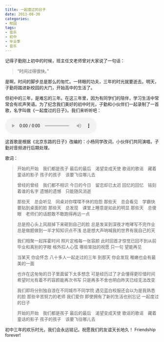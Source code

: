 ```yaml
---
title: 一起度过的日子
date: 2013-08-30
categories:
- 校园
tags:
- 音乐
- 初中
- 毕业季
- 音乐
---
```


记得子勤刚上初中的时候，班主任文老师曾对大家说了一句话：
> “时间过得很快。”

是啊，时间的脚步总是那么的匆忙。一转眼的功夫，三年的时光就要逝去。明天，子勤将踏进新校园的大门，开始高中的生活了。

但初中的三年，是难忘的三年。在这三年里，因为有同学们的陪伴，学习生活中常常会有欢声笑语。为了纪念我们美好的初中时光，子勤和小伙伴们一起录制了一首歌，名字叫做《一起度过的日子》。我们来听听吧：

<!-- more -->

<audio src="/media/times-together.mp3" controls="controls" preload="auto">您的浏览器不支持 HTML5 Audio，赶紧升级一下吧！</audio>

这首歌是根据《北京东路的日子》改编的：小杨同学改词，小伙伴们共同演唱，子勤对音频进行后期处理。

歌词：

> 开始的开始　我们都是孩子
> 最后的最后　渴望变成天使
> 歌谣的歌谣　藏着童话的影子
> 孩子的孩子　该要飞往哪儿去
>
> 曾经的曾经　我们都不相识
> 今日的今日　留恋却已太迟
> 回忆的回忆　铭刻着谁的名字
> 遗憾的遗憾　只能随风消逝
>
> 那些天　总会听见　同桌对你喋喋不休的抱怨
> 那些天　总会看见　学霸快要贴到桌面的脸
> 那些天　总发现　课堂上睡意是如此的明显
> 那些天　总傻眼　老师们的话题敢不敢跑得再远一点
>
> 总是担心头上风扇掉下来砸到自己的脸
> 总是发呆到深夜才咆哮写不完作业
> 总是做题做到一半才知知识点不浅
> 总是想大声呐喊我的世界有我自己的天
>
> 我们相聚一起挥霍时间
> 照片定格每一张容颜
> 此时回首才惊觉已回不到从前
> 毕业和离别的字眼 格外扣人心弦
> 哪些笨拙的祝愿 只一句 望能再见
>
> 当某天 你会怀念 八十多人一起走过的三年
> 到那天 你会发现 稚嫩也会有最美的一面
>
> 也许在这匆匆的日子里面留下太多想念
> 可是经历过了才会懂得更珍惜时间
> 希望时光有着不朽容颜能再次书写
> 只是再多不舍也明白昨天已经无法改变
>
> 我们即将分别独自浪在不同城市不同学院
> 遇见蓝白校服还会以为是我熟悉的脸
> 那些辛苦努力的老师 我们爱你
> 即使拥有了新的生活也别忘记
> 一起度过的日子
>
> 开始的开始　我们都是孩子
> 最后的最后　渴望变成天使
> 歌谣的歌谣　藏着童话的影子
> 孩子的孩子　该要飞往哪儿去

初中三年的欢乐时光，我们会永远铭记。祝愿我们的友谊天长地久！
Friendship forever!